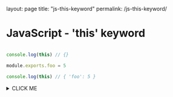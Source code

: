 layout: page
title: "js-this-keyword"
permalink: /js-this-keyword/

# JavaScript - 'this' keyword

```js

console.log(this) // {}

module.exports.foo = 5

console.log(this) // { 'foo': 5 }

```

<details><summary>CLICK ME</summary>
<p>

#### We can hide anything, even code!

```js
   console.log("Hello World")
```

</p>
</details>
